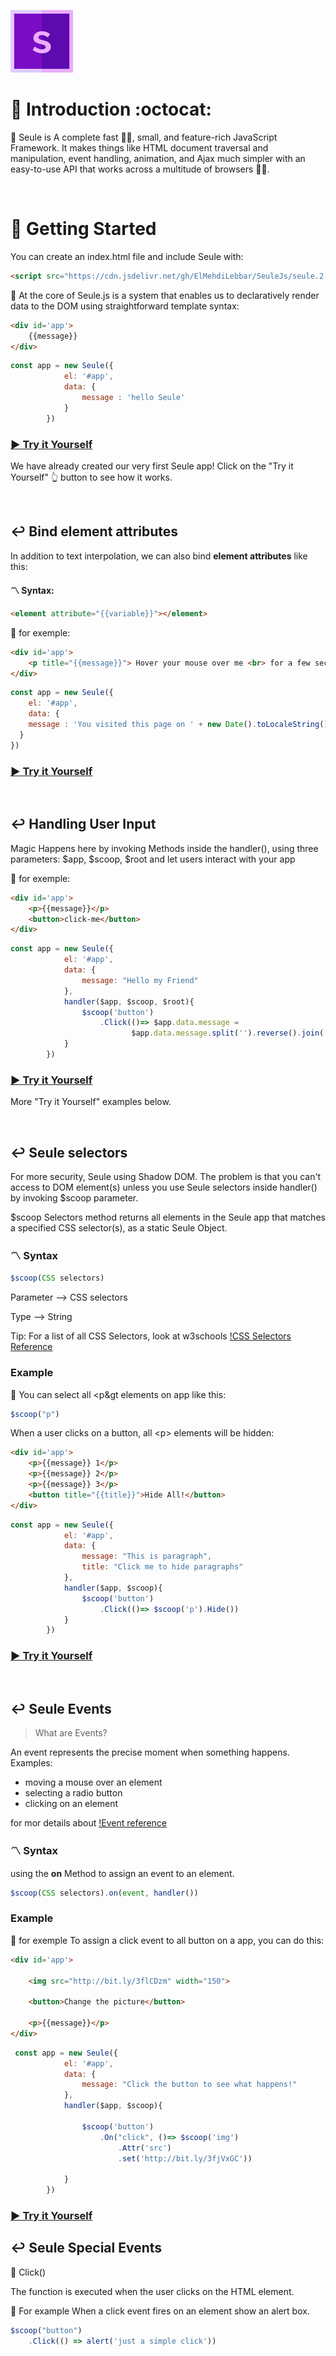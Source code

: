 ![Seule Logo](https://raw.githubusercontent.com/ElMehdiLebbar/SeuleJs/master/lg.png)

# 🔱 Introduction :octocat:
🔰 Seule is A complete fast 🚴‍♂, small, and feature-rich JavaScript Framework. It makes things like HTML document traversal and manipulation, event handling, animation, and Ajax much simpler with an easy-to-use API that works across a multitude of browsers 🧙‍♂.

<br>

# 👑 Getting Started

You can create an index.html file and include Seule with:

```html
<script src="https://cdn.jsdelivr.net/gh/ElMehdiLebbar/SeuleJs/seule.2.0.dev.js"></script>
```

🔹 At the core of Seule.js is a system that enables us to declaratively render data to the DOM using straightforward template syntax:

```html
<div id='app'>
    {{message}}
</div>
```

```javascript
const app = new Seule({
            el: '#app',
            data: {
                message : 'hello Seule'
            }
        })
```

### [▶️ Try it Yourself](https://codepen.io/el-mehdi-lebbar/pen/pooKBaX)

We have already created our very first Seule app! Click on the "Try it Yourself" 👆 button to see how it works.

<br>

## ↩️ Bind element attributes 

In addition to text interpolation, we can also bind **element attributes** like this:

#### 〽️ Syntax:

```html
<element attribute="{{variable}}"></element>
```

🔹 for exemple:

```html
<div id='app'>
    <p title="{{message}}"> Hover your mouse over me <br> for a few seconds </p>
</div>
```


```javascript
const app = new Seule({
    el: '#app',
    data: {
    message : 'You visited this page on ' + new Date().toLocaleString()
  }
})
```

### [▶️ Try it Yourself](https://codepen.io/el-mehdi-lebbar/pen/MWJKjrK)

<br>

## ↩️ Handling User Input


Magic Happens here by invoking Methods inside the handler(), using three parameters: $app, $scoop, $root and let users interact with your app

🔹 for exemple:

```html
<div id='app'>
    <p>{{message}}</p>
    <button>click-me</button>
</div>
```

```javascript
const app = new Seule({
            el: '#app',
            data: {
                message: "Hello my Friend"
            },
            handler($app, $scoop, $root){
                $scoop('button')
                    .Click(()=> $app.data.message =
                           $app.data.message.split('').reverse().join(''), true)
            }
        })
```

### [▶️ Try it Yourself](https://codepen.io/el-mehdi-lebbar/pen/WNNYada)

More "Try it Yourself" examples below.

<br>

## ↩️ Seule selectors

For more security, Seule using Shadow DOM. The problem is that you can't access to DOM element(s) unless you use Seule selectors inside handler() by invoking $scoop parameter.

$scoop Selectors method returns all elements in the Seule app that matches a specified CSS selector(s), as a static Seule Object.

### 〽️ Syntax

```javascript
$scoop(CSS selectors)
```

Parameter --> CSS selectors

Type --> String

Tip: For a list of all CSS Selectors, look at w3schools [!CSS Selectors Reference](https://www.w3schools.com/cssref/css_selectors.asp)

### Example

🔹 You can select all &lt;p&gt elements on app like this:

```javascript
$scoop("p")
```

When a user clicks on a button, all &lt;p&gt; elements will be hidden:
    
```html
<div id='app'>
    <p>{{message}} 1</p>
    <p>{{message}} 2</p>
    <p>{{message}} 3</p>
    <button title="{{title}}">Hide All!</button>
</div>
```

```javascript
const app = new Seule({
            el: '#app',
            data: {
                message: "This is paragraph",
                title: "Click me to hide paragraphs"
            },
            handler($app, $scoop){
                $scoop('button')
                    .Click(()=> $scoop('p').Hide())
            }
        })
```    
    
### [▶️ Try it Yourself](https://codepen.io/el-mehdi-lebbar/pen/yLgeoGO)

<br>


## ↩️ Seule Events

> What are Events?

An event represents the precise moment when something happens. Examples:

- moving a mouse over an element
- selecting a radio button
- clicking on an element

for mor details about [!Event reference](https://developer.mozilla.org/en-US/docs/Web/Events)

### 〽️ Syntax

using the **on** Method to assign an event to an element. 

```javascript
$scoop(CSS selectors).on(event, handler())
```

### Example

🔹 for exemple To assign a click event to all button on a app, you can do this:

```html
<div id='app'>

    <img src="http://bit.ly/3flCDzm" width="150">

    <button>Change the picture</button>

    <p>{{message}}</p>
</div>
```

```javascript
 const app = new Seule({
            el: '#app',
            data: {
                message: "Click the button to see what happens!"
            },
            handler($app, $scoop){
            
                $scoop('button')
                    .On("click", ()=> $scoop('img')
                        .Attr('src')
                        .set('http://bit.ly/3fjVxGC'))
                            
            }
        })
```
### [▶️ Try it Yourself](https://codepen.io/el-mehdi-lebbar/pen/VwPjmVq)


## ↩️ Seule Special Events

🔰 Click()

The function is executed when the user clicks on the HTML element. 

🔹 For example When a click event fires on an element show an alert box.

```javascript
$scoop("button")
    .Click(() => alert('just a simple click'))
```
